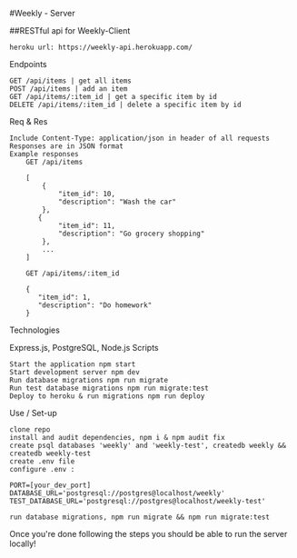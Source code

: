 #Weekly - Server

##RESTful api for Weekly-Client

    heroku url: https://weekly-api.herokuapp.com/

Endpoints

    GET /api/items | get all items
    POST /api/items | add an item
    GET /api/items/:item_id | get a specific item by id
    DELETE /api/items/:item_id | delete a specific item by id

Req & Res

    Include Content-Type: application/json in header of all requests
    Responses are in JSON format
    Example responses
        GET /api/items

        [
            {
                "item_id": 10,
                "description": "Wash the car"
            },
           {
                "item_id": 11,
                "description": "Go grocery shopping"
            },
            ...
        ]

        GET /api/items/:item_id

        {
           "item_id": 1,
           "description": "Do homework"
        }

Technologies

Express.js, PostgreSQL, Node.js
Scripts

    Start the application npm start
    Start development server npm dev
    Run database migrations npm run migrate
    Run test database migrations npm run migrate:test
    Deploy to heroku & run migrations npm run deploy

Use / Set-up

    clone repo
    install and audit dependencies, npm i & npm audit fix
    create psql databases 'weekly' and 'weekly-test', createdb weekly && createdb weekly-test
    create .env file
    configure .env :

    PORT=[your_dev_port]
    DATABASE_URL='postgresql://postgres@localhost/weekly'
    TEST_DATABASE_URL='postgresql://postgres@localhost/weekly-test'

    run database migrations, npm run migrate && npm run migrate:test

Once you're done following the steps you should be able to run the server locally!

